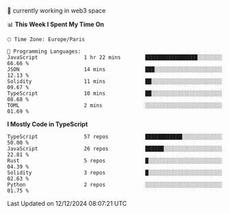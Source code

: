 🔭 currently working in web3 space

<!--START_SECTION:waka-->
📊 **This Week I Spent My Time On** 

```text
🕑︎ Time Zone: Europe/Paris

💬 Programming Languages: 
JavaScript               1 hr 22 mins        █████████████████░░░░░░░░   66.66 % 
JSON                     14 mins             ███░░░░░░░░░░░░░░░░░░░░░░   12.13 % 
Solidity                 11 mins             ██░░░░░░░░░░░░░░░░░░░░░░░   09.67 % 
TypeScript               10 mins             ██░░░░░░░░░░░░░░░░░░░░░░░   08.68 % 
TOML                     2 mins              ░░░░░░░░░░░░░░░░░░░░░░░░░   01.69 % 
```

**I Mostly Code in TypeScript** 

```text
TypeScript               57 repos            ████████████░░░░░░░░░░░░░   50.00 % 
JavaScript               26 repos            ██████░░░░░░░░░░░░░░░░░░░   22.81 % 
Rust                     5 repos             █░░░░░░░░░░░░░░░░░░░░░░░░   04.39 % 
Solidity                 3 repos             █░░░░░░░░░░░░░░░░░░░░░░░░   02.63 % 
Python                   2 repos             ░░░░░░░░░░░░░░░░░░░░░░░░░   01.75 % 
```




 Last Updated on 12/12/2024 08:07:21 UTC
<!--END_SECTION:waka-->
